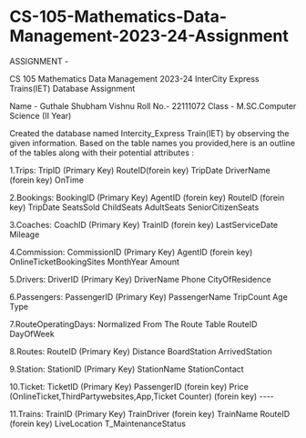 # CS-105-Mathematics-Data-Management-2023-24-Assignment
ASSIGNMENT -

CS 105 Mathematics Data Management 2023-24
InterCity Express Trains(IET) Database Assignment 

Name - Guthale Shubham Vishnu
Roll No.- 22111072
Class - M.SC.Computer Science (II Year)

Created the database named Intercity_Express Train(IET) by observing the given information.
Based on the table names you provided,here is an outline of the tables along with their potential attributes :

1.Trips:
TripID (Primary Key)
RouteID(forein key)
TripDate
DriverName (forein key)
OnTime

2.Bookings:
BookingID (Primary Key)
AgentID (forein key)
RouteID (forein key)
TripDate
SeatsSold
ChildSeats
AdultSeats
SeniorCitizenSeats

3.Coaches:
CoachID (Primary Key)
TrainID (forein key)
LastServiceDate
Mileage

4.Commission:
CommissionID (Primary Key)
AgentID (forein key)
OnlineTicketBookingSites
MonthYear
Amount

5.Drivers:
DriverID (Primary Key)
DriverName
Phone
CityOfResidence

6.Passengers:
PassengerID (Primary Key)
PassengerName
TripCount
Age
Type

7.RouteOperatingDays: Normalized From The Route Table
RouteID
DayOfWeek

8.Routes:
RouteID (Primary Key)
Distance
BoardStation
ArrivedStation

9.Station:
StationID (Primary Key)
StationName
StationContact

10.Ticket:
TicketID (Primary Key)
PassengerID (forein key)
Price
(OnlineTicket,ThirdPartywebsites,App,Ticket Counter)    (forein key) ----
 
11.Trains:
TrainID (Primary Key)
TrainDriver (forein key)
TrainName
RouteID (forein key)
LiveLocation
T_MaintenanceStatus
